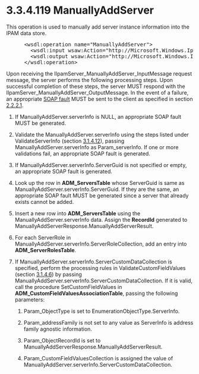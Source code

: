 <html dir="LTR" xmlns:mshelp="http://msdn.microsoft.com/mshelp" xmlns:ddue="http://ddue.schemas.microsoft.com/authoring/2003/5" xmlns:xlink="http://www.w3.org/1999/xlink" xmlns:tool="http://www.microsoft.com/tooltip">
 <body>
 <div id="header">
 <h1 class="heading">3.3.4.119 ManuallyAddServer</h1>
 </div>
 <div id="mainSection">
 <div id="mainBody">
 <div id="allHistory" class="saveHistory"></div>
 <div id="sectionSection0" class="section" name="collapseableSection">
 

<p>This operation is used to manually add server instance
information into the IPAM data store.</p>

<dl>
<dd>
<div><pre> &lt;wsdl:operation name=&quot;ManuallyAddServer&quot;&gt;
   &lt;wsdl:input wsaw:Action=&quot;http://Microsoft.Windows.Ipam/IIpamServer/ManuallyAddServer&quot; message=&quot;ipam:IIpamServer_ManuallyAddServer_InputMessage&quot; /&gt;
   &lt;wsdl:output wsaw:Action=&quot;http://Microsoft.Windows.Ipam/IIpamServer/ManuallyAddServerResponse&quot; message=&quot;ipam:IIpamServer_ManuallyAddServer_OutputMessage&quot; /&gt;
 &lt;/wsdl:operation&gt;
</pre></div>
</dd></dl>

<p>Upon receiving the
IIpamServer_ManuallyAddServer_InputMessage request message, the server performs
the following processing steps. Upon successful completion of these steps, the
server MUST respond with the IIpamServer_ManuallyAddServer_OutputMessage. In
the event of a failure, an appropriate <a href="21b4a631-8f28-420f-822f-c5f879d5046e.md#gt_ec8728a8-1a75-426f-8767-aa1932c7c19f">SOAP fault</a> MUST be sent to
the client as specified in section <a href="a90ad88d-2468-4ac1-bbb9-8f921d15bbc8.md">2.2.2.1</a>.</p>

<ol><li><p><span> </span>If
ManuallyAddServer.serverInfo is NULL, an appropriate SOAP fault MUST be
generated.</p>

</li><li><p><span> </span>Validate the
ManuallyAddServer.serverInfo using the steps listed under ValidateServerInfo
(section <a href="3ac50a87-2d67-4112-ad1b-0d02f1fec791.md">3.1.4.12</a>),
passing ManuallyAddServer.serverInfo as Param_serverInfo. If one or more
validations fail, an appropriate SOAP fault is generated.</p>

</li><li><p><span> </span>If
ManuallyAddServer.serverInfo.ServerGuid is not specified or empty, an
appropriate SOAP fault is generated.</p>

</li><li><p><span> </span>Look up the row
in <b>ADM_ServersTable</b> whose ServerGuid is same as
ManuallyAddServer.serverInfo.ServerGuid. If they are the same, an appropriate
SOAP fault MUST be generated since a server that already exists cannot be
added.</p>

</li><li><p><span> </span>Insert a new row
into <b>ADM_ServersTable</b> using the ManuallyAddServer.serverInfo data.
Assign the <b>RecordId</b> generated to ManuallyAddServerResponse.ManuallyAddServerResult.</p>

</li><li><p><span> </span>For each
ServerRole in ManuallyAddServer.serverInfo.ServerRoleCollection, add an entry
into <b>ADM_ServerRolesTable</b>.</p>

</li><li><p><span> </span>If
ManuallyAddServer.serverInfo.ServerCustomDataCollection is specified, perform
the processing rules in ValidateCustomFieldValues (section <a href="a825594b-2918-4b06-b18f-c0d9c753631e.md">3.1.4.6</a>) by passing
ManuallyAddServer.serverInfo.ServerCustomDataCollection. If it is valid, call
the procedure SetCustomFieldValues in <b>ADM_CustomFieldValuesAssociationTable</b>,
passing the following parameters:</p>

<ol><li><p><span> 
</span>Param_ObjectType is set to EnumerationObjectType.ServerInfo.</p>

</li><li><p><span> 
</span>Param_addressFamily is not set to any value as ServerInfo is address
family agnostic information.</p>

</li><li><p><span> 
</span>Param_ObjectRecordId is set to ManuallyAddServerResponse.ManuallyAddServerResult.</p>

</li><li><p><span> 
</span>Param_CustomFieldValuesCollection is assigned the value of
ManuallyAddServer.serverInfo.ServerCustomDataCollection.</p>

</li></ol></li></ol>
 </div>
 </div>
 </div>
 </body>
</html>
